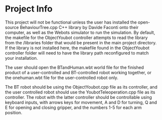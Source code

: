 # Project Info
This project will not be functional unless the user has installed the open-source BehaviourTree.cpp C++ library by Davide Faconti onto their computer, as well as the Webots simulator to run the simulation. By default, the makefile for the ObjectYoubot controller attempts to read the library from the /libraries folder that would be present in the main project directory. If the library is not installed here, the makefile found in the ObjectYoubot controller folder will need to have the library path reconfigured to match your installation.

The user should open the BTandHuman.wbt world file for the finished product of a user-controlled and BT-controlled robot working together, or the onehuman.wbt file for the user-controlled robot only.

The BT robot should be using the ObjectYoubot.cpp file as its controller, and the user controlled robot should use the YoubotTeleoperation.cpp file as its controller.
The robot with the latter controller should be controllable using keyboard inputs, with arrows keys for movement, A and D for turning, Q and E for opening and closing gripper, and the numbers 1-5 for each arm position.
